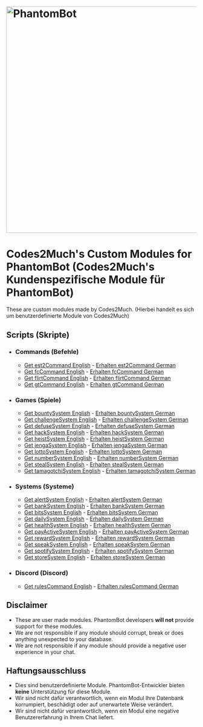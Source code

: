 # <img alt="PhantomBot" src="https://phantombot.tv/img/new-logo-dark-v2.png" width="600px"/>

# Codes2Much's Custom Modules for PhantomBot (Codes2Much's Kundenspezifische Module für PhantomBot)
These are custom modules made by Codes2Much. (Hierbei handelt es sich um benutzerdefinierte Module von Codes2Much)

## Scripts (Skripte)
- ### Commands (Befehle)
    - [Get est2Command English](https://github.com/Codes2Much/Phantombot-Custom-Scripts/tree/master/english/custom/commands/est2Command "est2Command") - [Erhalten est2Command German](https://github.com/Codes2Much/Phantombot-Custom-Scripts/tree/master/german/custom/commands/est2Command "est2Command")
    - [Get fcCommand English](https://github.com/Codes2Much/Phantombot-Custom-Scripts/tree/master/english/custom/commands/fcCommand "fcCommand") - [Erhalten fcCommand German](https://github.com/Codes2Much/Phantombot-Custom-Scripts/tree/master/german/custom/commands/fcCommand "fcCommand")
    - [Get flirtCommand English](https://github.com/Codes2Much/Phantombot-Custom-Scripts/tree/master/english/custom/commands/flirtCommand "flirtCommand") - [Erhalten flirtCommand German](https://github.com/Codes2Much/Phantombot-Custom-Scripts/tree/master/german/custom/commands/flirtCommand "flirtCommand")
    - [Get gtCommand English](https://github.com/Codes2Much/Phantombot-Custom-Scripts/tree/master/english/custom/commands/gtCommand "gtCommand") - [Erhalten gtCommand German](https://github.com/Codes2Much/Phantombot-Custom-Scripts/tree/master/german/custom/commands/gtCommand "gtCommand")

- ### Games (Spiele)
    - [Get bountySystem English](https://github.com/Codes2Much/Phantombot-Custom-Scripts/tree/master/english/custom/games/bountySystem "bountySystem") - [Erhalten bountySystem German](https://github.com/Codes2Much/Phantombot-Custom-Scripts/tree/master/german/custom/games/bountySystem "bountySystem")
    - [Get challengeSystem English](https://github.com/Codes2Much/Phantombot-Custom-Scripts/tree/master/english/custom/games/challengeSystem "challengeSystem") - [Erhalten challengeSystem German](https://github.com/Codes2Much/Phantombot-Custom-Scripts/tree/master/german/custom/games/challengeSystem "challengeSystem")
    - [Get defuseSystem English](https://github.com/Codes2Much/Phantombot-Custom-Scripts/tree/master/english/custom/games/defuseSystem "defuseSystem") - [Erhalten defuseSystem German](https://github.com/Codes2Much/Phantombot-Custom-Scripts/tree/master/german/custom/games/defuseSystem "defuseSystem")
    - [Get hackSystem English](https://github.com/Codes2Much/Phantombot-Custom-Scripts/tree/master/english/custom/games/hackSystem "hackSystem") - [Erhalten hackSystem German](https://github.com/Codes2Much/Phantombot-Custom-Scripts/tree/master/german/custom/games/hackSystem "hackSystem")
    - [Get heistSystem English](https://github.com/Codes2Much/Phantombot-Custom-Scripts/tree/master/english/custom/games/heistSystem "heistSystem") - [Erhalten heistSystem German](https://github.com/Codes2Much/Phantombot-Custom-Scripts/tree/master/german/custom/games/heistSystem "heistSystem")
    - [Get jengaSystem English](https://github.com/Codes2Much/Phantombot-Custom-Scripts/tree/master/english/custom/games/jengaSystem "jengaSystem") - [Erhalten jengaSystem German](https://github.com/Codes2Much/Phantombot-Custom-Scripts/tree/master/german/custom/games/jengaSystem "jengaSystem")
    - [Get lottoSystem English](https://github.com/Codes2Much/Phantombot-Custom-Scripts/tree/master/english/custom/games/lottoSystem "lottoSystem") - [Erhalten lottoSystem German](https://github.com/Codes2Much/Phantombot-Custom-Scripts/tree/master/german/custom/games/lottoSystem "lottoSystem")
    - [Get numberSystem English](https://github.com/Codes2Much/Phantombot-Custom-Scripts/tree/master/english/custom/games/numberSystem "numberSystem") - [Erhalten numberSystem German](https://github.com/Codes2Much/Phantombot-Custom-Scripts/tree/master/german/custom/games/numberSystem "numberSystem")
    - [Get stealSystem English](https://github.com/Codes2Much/Phantombot-Custom-Scripts/tree/master/english/custom/games/stealSystem "stealSystem") - [Erhalten stealSystem German](https://github.com/Codes2Much/Phantombot-Custom-Scripts/tree/master/german/custom/games/stealSystem "stealSystem")
    - [Get tamagotchiSystem English](https://github.com/Codes2Much/Phantombot-Custom-Scripts/tree/master/english/custom/games/tamagotchiSystem "tamagotchiSystem") - [Erhalten tamagotchiSystem German](https://github.com/Codes2Much/Phantombot-Custom-Scripts/tree/master/german/custom/games/tamagotchiSystem "tamagotchiSystem")

- ### Systems (Systeme)
    - [Get alertSystem English](https://github.com/Codes2Much/Phantombot-Custom-Scripts/tree/master/english/custom/systems/alertSystem "alertSystem") - [Erhalten alertSystem German](https://github.com/Codes2Much/Phantombot-Custom-Scripts/tree/master/german/custom/systems/alertSystem "alertSystem")
    - [Get bankSystem English](https://github.com/Codes2Much/Phantombot-Custom-Scripts/tree/master/english/custom/systems/bankSystem "bankSystem") - [Erhalten bankSystem German](https://github.com/Codes2Much/Phantombot-Custom-Scripts/tree/master/german/custom/systems/bankSystem "bankSystem")
    - [Get bitsSystem English](https://github.com/Codes2Much/Phantombot-Custom-Scripts/tree/master/english/custom/systems/bitsSystem "bitsSystem") - [Erhalten bitsSystem German](https://github.com/Codes2Much/Phantombot-Custom-Scripts/tree/master/german/custom/systems/bitsSystem "bitsSystem")
    - [Get dailySystem English](https://github.com/Codes2Much/Phantombot-Custom-Scripts/tree/master/english/custom/systems/dailySystem "dailySystem") - [Erhalten dailySystem German](https://github.com/Codes2Much/Phantombot-Custom-Scripts/tree/master/german/custom/systems/dailySystem "dailySystem")
    - [Get healthSystem English](https://github.com/Codes2Much/Phantombot-Custom-Scripts/tree/master/english/custom/systems/healthSystem "healthSystem") - [Erhalten healthSystem German](https://github.com/Codes2Much/Phantombot-Custom-Scripts/tree/master/german/custom/systems/healthSystem "healthSystem")
    - [Get payActiveSystem English](https://github.com/Codes2Much/Phantombot-Custom-Scripts/tree/master/english/custom/systems/payActiveSystem "payActiveSystem") - [Erhalten payActiveSystem German](https://github.com/Codes2Much/Phantombot-Custom-Scripts/tree/master/german/custom/systems/payActiveSystem "payActiveSystem")
    - [Get rewardSystem English](https://github.com/Codes2Much/Phantombot-Custom-Scripts/tree/master/english/custom/systems/rewardSystem "rewardSystem") - [Erhalten rewardSystem German](https://github.com/Codes2Much/Phantombot-Custom-Scripts/tree/master/german/custom/systems/rewardSystem "rewardSystem")
    - [Get speakSystem English](https://github.com/Codes2Much/Phantombot-Custom-Scripts/tree/master/english/custom/systems/speakSystem "speakSystem") - [Erhalten speakSystem German](https://github.com/Codes2Much/Phantombot-Custom-Scripts/tree/master/german/custom/systems/speakSystem "speakSystem")
    - [Get spotifySystem English](https://github.com/Codes2Much/Phantombot-Custom-Scripts/tree/master/english/custom/systems/spotifySystem "spotifySystem") - [Erhalten spotifySystem German](https://github.com/Codes2Much/Phantombot-Custom-Scripts/tree/master/german/custom/systems/spotifySystem "spotifySystem")
    - [Get storeSystem English](https://github.com/Codes2Much/Phantombot-Custom-Scripts/tree/master/english/custom/systems/storeSystem "storeSystem") - [Erhalten storeSystem German](https://github.com/Codes2Much/Phantombot-Custom-Scripts/tree/master/german/custom/systems/storeSystem "storeSystem")

- ### Discord (Discord)
    - [Get rulesCommand English](https://github.com/Codes2Much/Phantombot-Custom-Scripts/tree/master/english/discord/custom/commands/rulesCommand "rulesCommand") - [Erhalten rulesCommand German](https://github.com/Codes2Much/Phantombot-Custom-Scripts/tree/master/german/discord/custom/commands/rulesCommand "rulesCommand")

## Disclaimer
- These are user made modules. PhantomBot developers **will not** provide support for these modules.
- We are not responsible if any module should corrupt, break or does anything unexpected to your database.
- We are not responsible if any module should provide a negative user experience in your chat.

## Haftungsausschluss
- Dies sind benutzerdefinierte Module. PhantomBot-Entwickler bieten **keine** Unterstützung für diese Module.
- Wir sind nicht dafür verantwortlich, wenn ein Modul Ihre Datenbank korrumpiert, beschädigt oder auf unerwartete Weise verändert.
- Wir sind nicht dafür verantwortlich, wenn ein Modul eine negative Benutzererfahrung in Ihrem Chat liefert.
